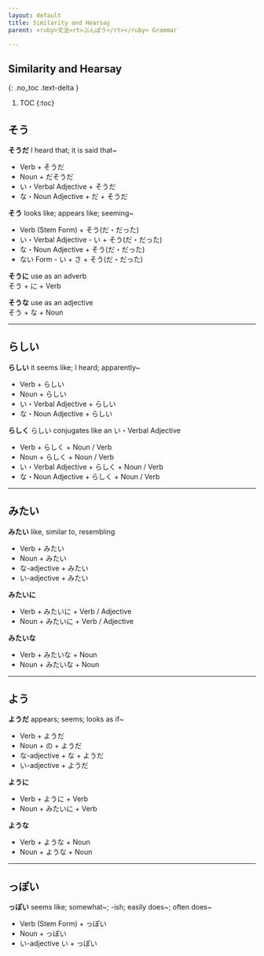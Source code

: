 ```yaml
---
layout: default
title: Similarity and Hearsay
parent: <ruby>文法<rt>ぶんぽう</rt></ruby> Grammar

---
```


## Similarity and Hearsay
{: .no_toc .text-delta }

1. TOC
{:toc}

## そう

**そうだ** I heard that; it is said that~  
- Verb + そうだ
- Noun + だそうだ
- い・Verbal Adjective + そうだ
- な・Noun Adjective + だ + そうだ

**そう** looks like; appears like; seeming~  
- Verb (Stem Form) + そう(だ・だった)
- い・Verbal Adjective - い + そう(だ・だった)
- な・Noun Adjective + そう(だ・だった)
- ない Form - い + さ + そう(だ・だった)

**そうに** use as an adverb  
そう + に + Verb

**そうな** use as an adjective  
そう + な + Noun

---

## らしい

**らしい** it seems like; I heard; apparently~  
- Verb + らしい
- Noun + らしい
- い・Verbal Adjective + らしい
- な・Noun Adjective + らしい

**らしく** らしい conjugates like an い・Verbal Adjective  
- Verb + らしく + Noun / Verb
- Noun + らしく + Noun / Verb
- い・Verbal Adjective + らしく + Noun / Verb
- な・Noun Adjective + らしく + Noun / Verb

---

## みたい

**みたい** like, similar to, resembling  
- Verb + みたい
- Noun + みたい
- な-adjective + みたい
- い-adjective + みたい

**みたいに**  
- Verb + みたいに + Verb / Adjective
- Noun + みたいに + Verb / Adjective

**みたいな**
- Verb + みたいな + Noun
- Noun + みたいな + Noun

---

## よう

**ようだ** appears; seems; looks as if~  
- Verb + ようだ
- Noun + の + ようだ
- な-adjective + な + ようだ
- い-adjective + ようだ

**ように**
- Verb + ように + Verb
- Noun + みたいに + Verb

**ような**
- Verb + ような + Noun
- Noun + ような + Noun

---

## っぽい

**っぽい** seems like; somewhat~; -ish; easily does~; often does~  
- Verb (Stem Form) + っぽい
- Noun + っぽい
- い-adjective い + っぽい
